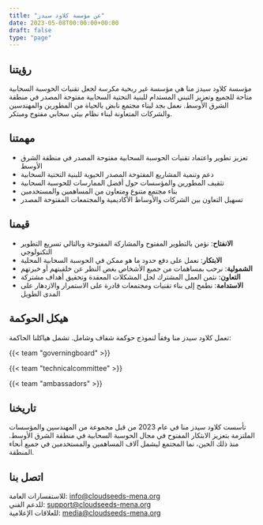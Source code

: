 ```yaml
---
title: "عن مؤسسة كلاود سيدز"
date: 2023-05-08T00:00:00+00:00
draft: false
type: "page"
---
```



## رؤيتنا

مؤسسة كلاود سيدز منا هي مؤسسة غير ربحية مكرسة لجعل تقنيات الحوسبة السحابية متاحة للجميع وتعزيز التبني المستدام للبنية التحتية السحابية مفتوحة المصدر في منطقة الشرق الأوسط. نعمل بجد لبناء مجتمع نابض بالحياة من المطورين والمهندسين والشركات المتعاونة لبناء نظام بيئي سحابي مفتوح ومبتكر.

## مهمتنا

* تعزيز تطوير واعتماد تقنيات الحوسبة السحابية مفتوحة المصدر في منطقة الشرق الأوسط
* دعم وتنمية المشاريع المفتوحة المصدر الحيوية للبنية التحتية السحابية
* تثقيف المطورين والمؤسسات حول أفضل الممارسات للحوسبة السحابية
* بناء مجتمع متنوع ومتعاون من المساهمين والمستخدمين
* تسهيل التعاون بين الشركات والأوساط الأكاديمية والمجتمعات المفتوحة المصدر

## قيمنا

* **الانفتاح**: نؤمن بالتطوير المفتوح والمشاركة المفتوحة وبالتالي تسريع التطوير التكنولوجي
* **الابتكار**: نعمل على دفع حدود ما هو ممكن في الحوسبة السحابية المحلية
* **الشمولية**: نرحب بمساهمات من جميع الأشخاص بغض النظر عن خلفيتهم أو خبرتهم
* **التعاون**: نثمن العمل المشترك لحل المشكلات المعقدة وتحقيق أهداف مشتركة
* **الاستدامة**: نطمح إلى بناء تقنيات ومجتمعات قادرة على الاستمرار والازدهار على المدى الطويل

## هيكل الحوكمة

تعمل كلاود سيدز منا وفقاً لنموذج حوكمة شفاف وشامل. تشمل هياكلنا الحاكمة:

{{< team "governingboard" >}}

{{< team "technicalcommittee" >}}

{{< team "ambassadors" >}}

## تاريخنا

تأسست كلاود سيدز منا في عام 2023 من قبل مجموعة من المهندسين والمؤسسات الملتزمة بتعزيز الابتكار المفتوح في مجال الحوسبة السحابية في منطقة الشرق الأوسط. منذ ذلك الحين، نما المجتمع ليشمل آلاف المساهمين والمستخدمين في جميع أنحاء المنطقة.

## اتصل بنا

للاستفسارات العامة: [info@cloudseeds-mena.org](mailto:info@cloudseeds-mena.org)  
للدعم الفني: [support@cloudseeds-mena.org](mailto:support@cloudseeds-mena.org)  
للعلاقات الإعلامية: [media@cloudseeds-mena.org](mailto:media@cloudseeds-mena.org)